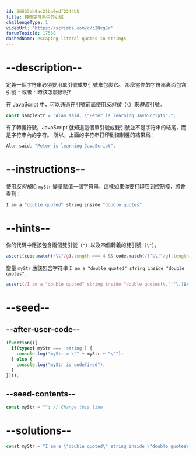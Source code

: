 ```yaml
---
id: 56533eb9ac21ba0edf2244b5
title: 轉義字符串中的引號
challengeType: 1
videoUrl: 'https://scrimba.com/c/c2QvgSr'
forumTopicId: 17568
dashedName: escaping-literal-quotes-in-strings
---
```


# --description--

定義一個字符串必須要用單引號或雙引號來包裹它。 那麼當你的字符串裏面包含引號 `"` 或者 `'` 時該怎麼辦呢?

在 JavaScript 中，可以通過在引號前面使用<dfn>反斜槓</dfn>（`\`）來<dfn>轉義</dfn>引號。

```js
const sampleStr = "Alan said, \"Peter is learning JavaScript\".";
```

有了轉義符號，JavaScript 就知道這個單引號或雙引號並不是字符串的結尾，而是字符串內的字符。 所以，上面的字符串打印到控制檯的結果爲：

```js
Alan said, "Peter is learning JavaScript".
```

# --instructions--

使用<dfn>反斜槓</dfn>給 `myStr` 變量賦值一個字符串，這樣如果你要打印它到控制檯，將會看到：

```js
I am a "double quoted" string inside "double quotes".
```

# --hints--

你的代碼中應該包含兩個雙引號（`"`）以及四個轉義的雙引號（`\"`）。

```js
assert(code.match(/\\"/g).length === 4 && code.match(/[^\\]"/g).length === 2);
```

變量 `myStr` 應該包含字符串 `I am a "double quoted" string inside "double quotes".`

```js
assert(/I am a "double quoted" string inside "double quotes(\."|"\.)$/.test(myStr));
```

# --seed--

## --after-user-code--

```js
(function(){
  if(typeof myStr === 'string') {
    console.log("myStr = \"" + myStr + "\"");
  } else {
    console.log("myStr is undefined");
  }
})();
```

## --seed-contents--

```js
const myStr = ""; // Change this line
```

# --solutions--

```js
const myStr = "I am a \"double quoted\" string inside \"double quotes\".";
```
